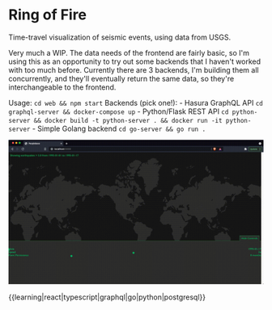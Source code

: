 # Ring of Fire

Time-travel visualization of seismic events, using data from USGS.

Very much a WIP. The data needs of the frontend are fairly basic, so I'm using this as an opportunity to try out some backends that I haven't worked with too much before. Currently there are 3 backends, I'm building them all concurrently, and they'll eventually return the same data, so they're interchangeable to the frontend.

Usage: `cd web && npm start`
Backends (pick one!):
    - Hasura GraphQL API `cd graphql-server && docker-compose up`
    - Python/Flask REST API `cd python-server && docker build -t python-server . && docker run -it python-server`
    - Simple Golang backend  `cd go-server && go run .`


![Demo](demo.gif)

{{learning|react|typescript|graphql|go|python|postgresql}}